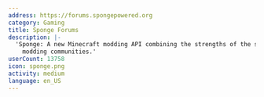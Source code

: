 ```yaml
---
address: https://forums.spongepowered.org
category: Gaming
title: Sponge Forums
description: |-
  'Sponge: A new Minecraft modding API combining the strengths of the server and client
    modding communities.'
userCount: 13758
icon: sponge.png
activity: medium
language: en_US
---
```

